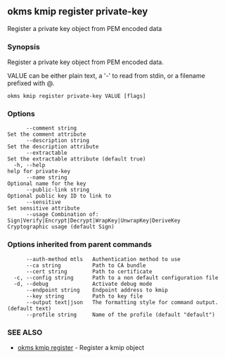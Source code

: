 ## okms kmip register private-key

Register a private key object from PEM encoded data

### Synopsis

Register a private key object from PEM encoded data.
		
VALUE can be either plain text, a '-' to read from stdin, or a filename prefixed with @.

```
okms kmip register private-key VALUE [flags]
```

### Options

```
      --comment string                                                                  Set the comment attribute
      --description string                                                              Set the description attribute
      --extractable                                                                     Set the extractable attribute (default true)
  -h, --help                                                                            help for private-key
      --name string                                                                     Optional name for the key
      --public-link string                                                              Optional public key ID to link to
      --sensitive                                                                       Set sensitive attribute
      --usage Combination of: Sign|Verify|Encrypt|Decrypt|WrapKey|UnwrapKey|DeriveKey   Cryptographic usage (default Sign)
```

### Options inherited from parent commands

```
      --auth-method mtls   Authentication method to use
      --ca string          Path to CA bundle
      --cert string        Path to certificate
  -c, --config string      Path to a non default configuration file
  -d, --debug              Activate debug mode
      --endpoint string    Endpoint address to kmip
      --key string         Path to key file
      --output text|json   The formatting style for command output. (default text)
      --profile string     Name of the profile (default "default")
```

### SEE ALSO

* [okms kmip register](okms_kmip_register.md)	 - Register a kmip object

